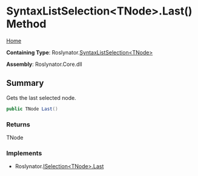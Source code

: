 # SyntaxListSelection\<TNode>\.Last\(\) Method

[Home](../../../README.md)

**Containing Type**: Roslynator\.[SyntaxListSelection\<TNode>](../README.md)

**Assembly**: Roslynator\.Core\.dll

## Summary

Gets the last selected node\.

```csharp
public TNode Last()
```

### Returns

TNode

### Implements

* Roslynator\.[ISelection\<TNode>.Last](../../ISelection-1/Last/README.md)
